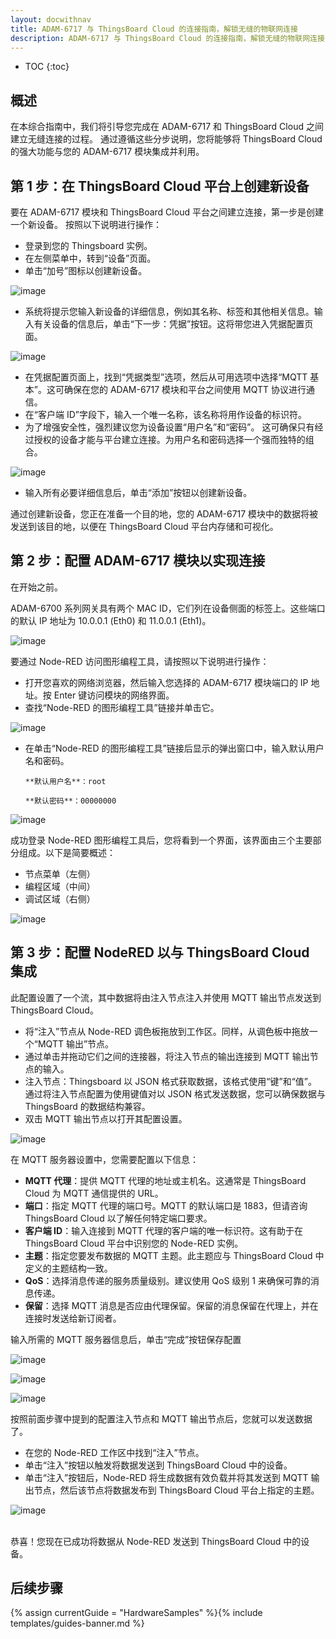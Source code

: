 ```yaml
---
layout: docwithnav
title: ADAM-6717 与 ThingsBoard Cloud 的连接指南，解锁无缝的物联网连接
description: ADAM-6717 与 ThingsBoard Cloud 的连接指南，解锁无缝的物联网连接
---
```


* TOC
{:toc}

## 概述

在本综合指南中，我们将引导您完成在 ADAM-6717 和 ThingsBoard Cloud 之间建立无缝连接的过程。
通过遵循这些分步说明，您将能够将 ThingsBoard Cloud 的强大功能与您的 ADAM-6717 模块集成并利用。

## 第 1 步：在 ThingsBoard Cloud 平台上创建新设备

要在 ADAM-6717 模块和 ThingsBoard Cloud 平台之间建立连接，第一步是创建一个新设备。
按照以下说明进行操作：

- 登录到您的 Thingsboard 实例。
- 在左侧菜单中，转到“设备”页面。
- 单击“加号”图标以创建新设备。

![image](/images/samples/solandtec/Imagen1.png)

- 系统将提示您输入新设备的详细信息，例如其名称、标签和其他相关信息。输入有关设备的信息后，单击“下一步：凭据”按钮。这将带您进入凭据配置页面。

![image](/images/samples/solandtec/Imagen2.png)

- 在凭据配置页面上，找到“凭据类型”选项，然后从可用选项中选择“MQTT 基本”。这可确保在您的 ADAM-6717 模块和平台之间使用 MQTT 协议进行通信。
- 在“客户端 ID”字段下，输入一个唯一名称，该名称将用作设备的标识符。
- 为了增强安全性，强烈建议您为设备设置“用户名”和“密码”。
这可确保只有经过授权的设备才能与平台建立连接。为用户名和密码选择一个强而独特的组合。

![image](/images/samples/solandtec/Imagen3.png)

- 输入所有必要详细信息后，单击“添加”按钮以创建新设备。

通过创建新设备，您正在准备一个目的地，您的 ADAM-6717 模块中的数据将被发送到该目的地，以便在 ThingsBoard Cloud 平台内存储和可视化。

## 第 2 步：配置 ADAM-6717 模块以实现连接

在开始之前。

ADAM-6700 系列网关具有两个 MAC ID，它们列在设备侧面的标签上。这些端口的默认 IP 地址为 10.0.0.1 (Eth0) 和 11.0.0.1 (Eth1)。

![image](/images/samples/solandtec/internet-image.png)

要通过 Node-RED 访问图形编程工具，请按照以下说明进行操作：
- 打开您喜欢的网络浏览器，然后输入您选择的 ADAM-6717 模块端口的 IP 地址。按 Enter 键访问模块的网络界面。
- 查找“Node-RED 的图形编程工具”链接并单击它。

![image](/images/samples/solandtec/Imagen4.png)

- 在单击“Node-RED 的图形编程工具”链接后显示的弹出窗口中，输入默认用户名和密码。

      **默认用户名**：root

      **默认密码**：00000000

![image](/images/samples/solandtec/Imagen5.png)

成功登录 Node-RED 图形编程工具后，您将看到一个界面，该界面由三个主要部分组成。以下是简要概述：
- 节点菜单（左侧）
- 编程区域（中间）
- 调试区域（右侧）

![image](/images/samples/solandtec/Imagen6.png)

## 第 3 步：配置 NodeRED 以与 ThingsBoard Cloud 集成

此配置设置了一个流，其中数据将由注入节点注入并使用 MQTT 输出节点发送到 ThingsBoard Cloud。
- 将“注入”节点从 Node-RED 调色板拖放到工作区。同样，从调色板中拖放一个“MQTT 输出”节点。
- 通过单击并拖动它们之间的连接器，将注入节点的输出连接到 MQTT 输出节点的输入。
- 注入节点：Thingsboard 以 JSON 格式获取数据，该格式使用“键”和“值”。通过将注入节点配置为使用键值对以 JSON 格式发送数据，您可以确保数据与 ThingsBoard 的数据结构兼容。
- 双击 MQTT 输出节点以打开其配置设置。

![image](/images/samples/solandtec/Imagen7.png)

在 MQTT 服务器设置中，您需要配置以下信息：

- **MQTT 代理**：提供 MQTT 代理的地址或主机名。这通常是 ThingsBoard Cloud 为 MQTT 通信提供的 URL。
- **端口**：指定 MQTT 代理的端口号。MQTT 的默认端口是 1883，但请咨询 ThingsBoard Cloud 以了解任何特定端口要求。
- **客户端 ID**：输入连接到 MQTT 代理的客户端的唯一标识符。这有助于在 ThingsBoard Cloud 平台中识别您的 Node-RED 实例。
- **主题**：指定您要发布数据的 MQTT 主题。此主题应与 ThingsBoard Cloud 中定义的主题结构一致。
- **QoS**：选择消息传递的服务质量级别。建议使用 QoS 级别 1 来确保可靠的消息传递。
- **保留**：选择 MQTT 消息是否应由代理保留。保留的消息保留在代理上，并在连接时发送给新订阅者。

输入所需的 MQTT 服务器信息后，单击“完成”按钮保存配置

![image](/images/samples/solandtec/Imagen8.png)

![image](/images/samples/solandtec/Imagen9.png)

![image](/images/samples/solandtec/Imagen10.png)

按照前面步骤中提到的配置注入节点和 MQTT 输出节点后，您就可以发送数据了。
- 在您的 Node-RED 工作区中找到“注入”节点。
- 单击“注入”按钮以触发将数据发送到 ThingsBoard Cloud 中的设备。
- 单击“注入”按钮后，Node-RED 将生成数据有效负载并将其发送到 MQTT 输出节点，然后该节点将数据发布到 ThingsBoard Cloud 平台上指定的主题。

![image](/images/samples/solandtec/Imagen11.png)

<br>
恭喜！您现在已成功将数据从 Node-RED 发送到 ThingsBoard Cloud 中的设备。

## 后续步骤

{% assign currentGuide = "HardwareSamples" %}{% include templates/guides-banner.md %}